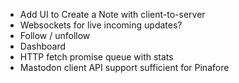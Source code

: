 - Add UI to Create a Note with client-to-server
- Websockets for live incoming updates?
- Follow / unfollow
- Dashboard
- HTTP fetch promise queue with stats
- Mastodon client API support sufficient for Pinafore